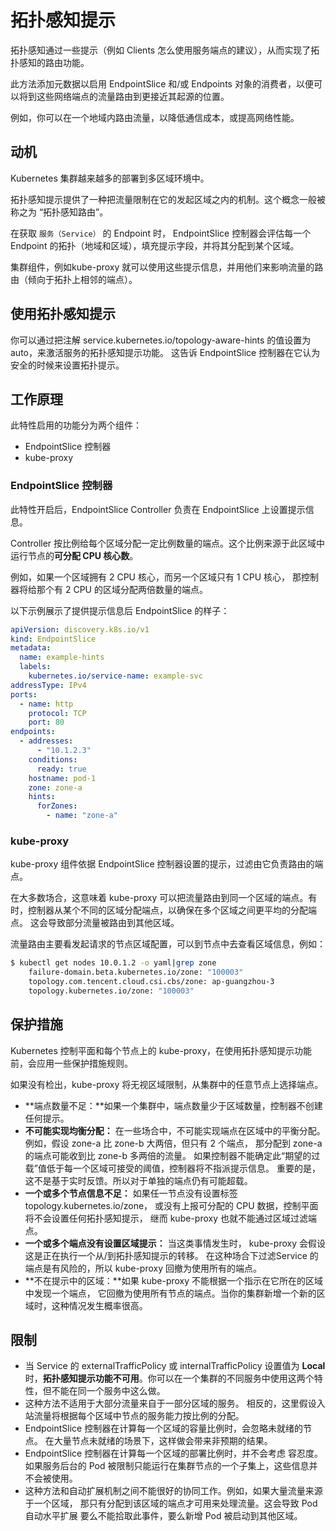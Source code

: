 # 拓扑感知提示

拓扑感知通过一些提示（例如 Clients 怎么使用服务端点的建议），从而实现了拓扑感知的路由功能。

此方法添加元数据以启用 EndpointSlice 和/或 Endpoints 对象的消费者，以便可以将到这些网络端点的流量路由到更接近其起源的位置。

例如，你可以在一个地域内路由流量，以降低通信成本，或提高网络性能。

## 动机

Kubernetes 集群越来越多的部署到多区域环境中。

拓扑感知提示提供了一种把流量限制在它的发起区域之内的机制。这个概念一般被称之为 “拓扑感知路由”。

在获取 `服务（Service）` 的 Endpoint 时， EndpointSlice 控制器会评估每一个 Endpoint 的拓扑（地域和区域），填充提示字段，并将其分配到某个区域。

集群组件，例如kube-proxy 就可以使用这些提示信息，并用他们来影响流量的路由（倾向于拓扑上相邻的端点）。

## 使用拓扑感知提示

你可以通过把注解 service.kubernetes.io/topology-aware-hints 的值设置为 auto，来激活服务的拓扑感知提示功能。 这告诉 EndpointSlice 控制器在它认为安全的时候来设置拓扑提示。

## 工作原理

此特性启用的功能分为两个组件：

- EndpointSlice 控制器
- kube-proxy

### EndpointSlice 控制器

此特性开启后，EndpointSlice Controller 负责在 EndpointSlice 上设置提示信息。

Controller 按比例给每个区域分配一定比例数量的端点。这个比例来源于此区域中运行节点的**可分配 CPU 核心数**。

例如，如果一个区域拥有 2 CPU 核心，而另一个区域只有 1 CPU 核心， 那控制器将给那个有 2 CPU 的区域分配两倍数量的端点。

以下示例展示了提供提示信息后 EndpointSlice 的样子：

```yaml
apiVersion: discovery.k8s.io/v1
kind: EndpointSlice
metadata:
  name: example-hints
  labels:
    kubernetes.io/service-name: example-svc
addressType: IPv4
ports:
  - name: http
    protocol: TCP
    port: 80
endpoints:
  - addresses:
      - "10.1.2.3"
    conditions:
      ready: true
    hostname: pod-1
    zone: zone-a
    hints:
      forZones:
        - name: "zone-a"
```

### kube-proxy

kube-proxy 组件依据 EndpointSlice 控制器设置的提示，过滤由它负责路由的端点。

在大多数场合，这意味着 kube-proxy 可以把流量路由到同一个区域的端点。有时，控制器从某个不同的区域分配端点，以确保在多个区域之间更平均的分配端点。 这会导致部分流量被路由到其他区域。

流量路由主要看发起请求的节点区域配置，可以到节点中去查看区域信息，例如：

```sh
$ kubectl get nodes 10.0.1.2 -o yaml|grep zone
    failure-domain.beta.kubernetes.io/zone: "100003"
    topology.com.tencent.cloud.csi.cbs/zone: ap-guangzhou-3
    topology.kubernetes.io/zone: "100003"
```

## 保护措施

Kubernetes 控制平面和每个节点上的 kube-proxy，在使用拓扑感知提示功能前，会应用一些保护措施规则。

如果没有检出，kube-proxy 将无视区域限制，从集群中的任意节点上选择端点。

- **端点数量不足：**如果一个集群中，端点数量少于区域数量，控制器不创建任何提示。
- **不可能实现均衡分配：** 在一些场合中，不可能实现端点在区域中的平衡分配。 例如，假设 zone-a 比 zone-b 大两倍，但只有 2 个端点， 那分配到 zone-a 的端点可能收到比 zone-b 多两倍的流量。 如果控制器不能确定此“期望的过载”值低于每一个区域可接受的阈值，控制器将不指派提示信息。 重要的是，这不是基于实时反馈。所以对于单独的端点仍有可能超载。
- **一个或多个节点信息不足：** 如果任一节点没有设置标签 topology.kubernetes.io/zone， 或没有上报可分配的 CPU 数据，控制平面将不会设置任何拓扑感知提示， 继而 kube-proxy 也就不能通过区域过滤端点。
- **一个或多个端点没有设置区域提示：** 当这类事情发生时， kube-proxy 会假设这是正在执行一个从/到拓扑感知提示的转移。 在这种场合下过滤Service 的端点是有风险的，所以 kube-proxy 回撤为使用所有的端点。
- **不在提示中的区域：**如果 kube-proxy 不能根据一个指示在它所在的区域中发现一个端点， 它回撤为使用所有节点的端点。当你的集群新增一个新的区域时，这种情况发生概率很高。


## 限制

- 当 Service 的 externalTrafficPolicy 或 internalTrafficPolicy 设置值为 **Local** 时，**拓扑感知提示功能不可用**。你可以在一个集群的不同服务中使用这两个特性，但不能在同一个服务中这么做。
- 这种方法不适用于大部分流量来自于一部分区域的服务。 相反的，这里假设入站流量将根据每个区域中节点的服务能力按比例的分配。
- EndpointSlice 控制器在计算每一个区域的容量比例时，会忽略未就绪的节点。 在大量节点未就绪的场景下，这样做会带来非预期的结果。
- EndpointSlice 控制器在计算每一个区域的部署比例时，并不会考虑 容忍度。 如果服务后台的 Pod 被限制只能运行在集群节点的一个子集上，这些信息并不会被使用。
- 这种方法和自动扩展机制之间不能很好的协同工作。例如，如果大量流量来源于一个区域， 那只有分配到该区域的端点才可用来处理流量。这会导致 Pod 自动水平扩展 要么不能拾取此事件，要么新增 Pod 被启动到其他区域。
